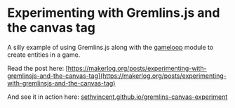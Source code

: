 # Experimenting with Gremlins.js and the canvas tag

A silly example of using Gremlins.js along with the [gameloop](https://github.com/sethvincent/gameloop) module to create entities in a game.

Read the post here: [https://makerlog.org/posts/experimenting-with-gremlinsjs-and-the-canvas-tag](https://makerlog.org/posts/experimenting-with-gremlinsjs-and-the-canvas-tag)

And see it in action here: [sethvincent.github.io/gremlins-canvas-experiment](http://sethvincent.github.io/gremlins-canvas-experiment)
